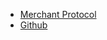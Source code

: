 
* [Merchant Protocol](https://merchantprotocol.com/)
* [Github](https://github.com/merchantprotocol/quik)